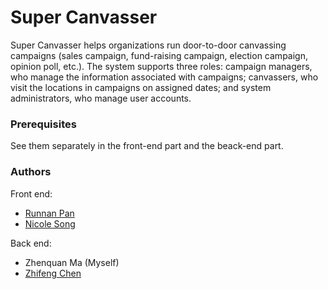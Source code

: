 # Super Canvasser

Super Canvasser helps organizations run door-to-door canvassing campaigns (sales campaign, fund-raising campaign, election campaign, opinion poll, etc.).  The system supports three roles: campaign managers, who manage the information associated with campaigns; canvassers, who visit the locations in campaigns on assigned dates; and system administrators, who manage user accounts.

### Prerequisites
See them separately in the front-end part and the beack-end part.

### Authors
Front end:
* [Runnan Pan](https://github.com/RunnanP)
* [Nicole Song](https://github.com/nicoleSong1)

Back end:
* Zhenquan Ma (Myself)
* [Zhifeng Chen](https://github.com/sffeng1305)
